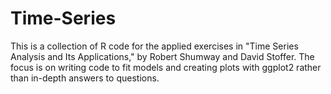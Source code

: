# Time-Series

This is a collection of R code for the applied exercises in "Time Series Analysis and Its Applications," by Robert Shumway and David Stoffer. The focus is on writing code to fit models and creating plots with ggplot2 rather than in-depth answers to questions.
